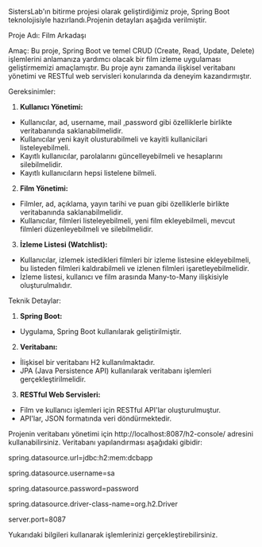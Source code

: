 SistersLab'ın bitirme projesi olarak geliştirdiğimiz proje, Spring Boot teknolojisiyle hazırlandı.Projenin detayları aşağıda verilmiştir.

Proje Adı: Film Arkadaşı

Amaç:
Bu proje, Spring Boot ve temel CRUD (Create, Read, Update, Delete) işlemlerini anlamanıza
yardımcı olacak bir film izleme uygulaması geliştirmemizi amaçlamıştır. Bu proje aynı
zamanda ilişkisel veritabanı yönetimi ve RESTful web servisleri konularında da deneyim
kazandırmıştır.

Gereksinimler:
1. **Kullanıcı Yönetimi:**
- Kullanıcılar, ad, username, mail ,password gibi özelliklerle birlikte veritabanında
saklanabilmelidir.
- Kullanıcılar yeni kayit olusturabilmeli ve kayitli kullanicilari listeleyebilmeli.
- Kayıtlı kullanıcılar, parolalarını güncelleyebilmeli ve hesaplarını silebilmelidir.
- Kayıtlı kullanıcıların hepsi listelene bilmeli.
2. **Film Yönetimi:**
- Filmler, ad, açıklama, yayın tarihi ve puan gibi özelliklerle birlikte veritabanında
saklanabilmelidir.
- Kullanıcılar, filmleri listeleyebilmeli, yeni film ekleyebilmeli, mevcut filmleri
düzenleyebilmeli ve silebilmelidir.
3. **İzleme Listesi (Watchlist):**
- Kullanıcılar, izlemek istedikleri filmleri bir izleme listesine ekleyebilmeli, bu listeden filmleri
kaldırabilmeli ve izlenen filmleri işaretleyebilmelidir.
- İzleme listesi, kullanıcı ve film arasında Many-to-Many ilişkisiyle oluşturulmalıdır.

  
Teknik Detaylar:
1. **Spring Boot:**
- Uygulama, Spring Boot kullanılarak geliştirilmiştir.
2. **Veritabanı:**
- İlişkisel bir veritabanı  H2 kullanılmaktadır.
- JPA (Java Persistence API) kullanılarak veritabanı işlemleri
gerçekleştirilmelidir.
3. **RESTful Web Servisleri:**
- Film ve kullanıcı işlemleri için RESTful API'lar oluşturulmuştur.
- API'lar, JSON formatında veri döndürmektedir.

Projenin veritabanı yönetimi için http://localhost:8087/h2-console/ adresini kullanabilirsiniz. Veritabanı yapılandırması aşağıdaki gibidir:

spring.datasource.url=jdbc:h2:mem:dcbapp

spring.datasource.username=sa

spring.datasource.password=password

spring.datasource.driver-class-name=org.h2.Driver

server.port=8087

Yukarıdaki bilgileri kullanarak işlemlerinizi gerçekleştirebilirsiniz.
